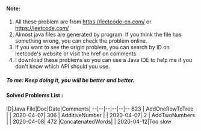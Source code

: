 #### Note:
1. All these problem are from https://leetcode-cn.com/ or https://leetcode.com/
2. Almost java files are generated by program. If you think the file has something wrong, you can check the problem online.
3. If you want to see the origin problem, you can search by ID on leetcode's website or visit the href on comments.
4. I download these problems so you can use a Java IDE to help me if you don't know which API should you use. 


##### To me: Keep doing it, you will be better and better.

#### Solved Problems List :
ID|Java File|Doc|Date|Comments|
--|--|--|--|--|--
623 | AddOneRowToTree | []() | 2020-04-07|
306 | AdditiveNumber | []() | 2020-04-07|
2 | AddTwoNumbers | []() | 2020-04-08|
472 |ConcatenatedWords| []() | 2020-04-12|Too slow